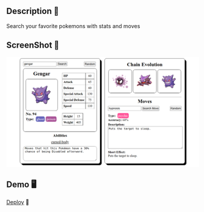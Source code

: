 ## Description 📖
Search your favorite pokemons with stats and moves

## ScreenShot 📸
![screenshot](images/screenshot.png)

## Demo 🖥️
[Deploy](https://grayturtle01.github.io/FrontEnd-JS/) 🚀
